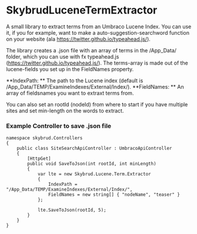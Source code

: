 SkybrudLuceneTermExtractor
==========================

A small library to extract terms from an Umbraco Lucene Index. You can use it, if you for example, want to make a auto-suggestion-searchword function on your website (ala https://twitter.github.io/typeahead.js/).

The library creates a .json file with an array of terms in the /App_Data/ folder, which you can use with fx typeahead.js (https://twitter.github.io/typeahead.js/). The terms-array is made out of the lucene-fields you set up in the FieldNames property.

**IndexPath: ** The path to the Lucene index (default is /App_Data/TEMP/ExamineIndexes/External/Index/).
**FieldNames: ** An array of fieldsnames you want to extraxt terms from.

You can also set an rootId (nodeId) from where to start if you have multiple sites and set min-length on the words to extract.


### Example Controller to save .json file ###

```
namespace skybrud.Controllers
{
    public class SiteSearchApiController : UmbracoApiController
    {
        [HttpGet]
        public void SaveToJson(int rootId, int minLength)
        {
            var lte = new Skybrud.Lucene.Term.Extractor
            {
                IndexPath = "/App_Data/TEMP/ExamineIndexes/External/Index/",
                FieldNames = new string[] { "nodeName", "teaser" }
            };
            
            lte.SaveToJson(rootId, 5);
        }
    }
}
```
